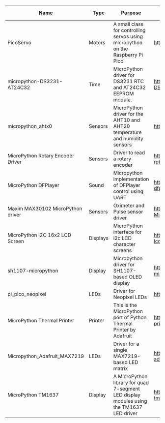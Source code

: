 
| Name | Type | Purpose | Source repo link | License | MP version | Notes |
| --- | --- | --- | --- | --- | --- | --- |
|PicoServo|Motors|A small class for controlling servos using micropython on the Raspberry Pi Pico|https://github.com/sandbo00/picoservo|MIT|?| |
|micropython-DS3231-AT24C32 | Time | MicroPython driver for DS3231 RTC and AT24C32 EEPROM module.| https://github.com/pangopi/micropython-DS3231-AT24C32 | MIT | n/a | AT24C32 impl. missing |
|micropython_ahtx0 | Sensors | MicroPython driver for the AHT10 and AHT20 temperature and humidity sensors | https://github.com/targetblank/micropython_ahtx0 | MIT | n/a | n/a |
| MicroPython Rotary Encoder Driver | Sensors | Driver to read a rotary encoder | https://github.com/miketeachman/micropython-rotary | n/a | n/a | License missing |
| MicroPython DFPlayer | Sound | Micropython implementation of DFPlayer control using UART | https://github.com/ubidefeo/micropython-dfplayer | AGPL3.0 | n/a | n/a |
| Maxim MAX30102 MicroPython driver | Sensors | Oximeter and Pulse sensor driver | https://github.com/n-elia/MAX30102-MicroPython-driver | MIT | n/a | n/a |
| MicroPython I2C 16x2 LCD Screen | Displays | MicroPython interface for i2c LCD character screens | https://github.com/Bucknalla/micropython-i2c-lcd | MIT | n/a/ | n/a |
| sh1107-micropython | Display | Micropython driver for SH1107-based OLED display | https://github.com/nemart69/sh1107-micropython | n/a | n/a | n/a |
| pi_pico_neopixel | LEDs | Driver for Neopixel LEDs | https://github.com/blaz-r/pi_pico_neopixel | MIT | n/a | n/a |
| MicroPython Thermal Printer | Printer | This is the MicroPython port of Python Thermal Printer by Adafruit | https://github.com/ayoy/micropython-thermal-printer | n/a | n/a | n/a |
| Micropython_Adafruit_MAX7219 | LEDs | Driver for a single MAX7219-based LED matrix | https://github.com/adafruit/micropython-adafruit-max7219 | MIT | n/a | Discontinued in favour of CircuitPython but it works |
| MicroPython TM1637 | Display | A MicroPython library for quad 7-segment LED display modules using the TM1637 LED driver | https://github.com/mcauser/micropython-tm1637 | MIT | n/a | n/a |
